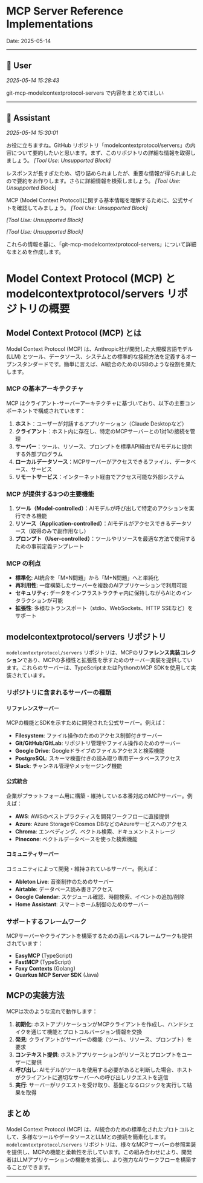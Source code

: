 # MCP Server Reference Implementations

Date: 2025-05-14

---

## 👤 User
*2025-05-14 15:28:43*

git-mcp-modelcontextprotocol-servers で内容をまとめてほしい

---

## 🤖 Assistant
*2025-05-14 15:30:01*

お役に立ちますね。GitHub リポジトリ「modelcontextprotocol/servers」の内容について要約したいと思います。まず、このリポジトリの詳細な情報を取得しましょう。
*[Tool Use: Unsupported Block]*



レスポンスが長すぎたため、切り詰められましたが、重要な情報が得られましたので要約をお作りします。さらに詳細情報を検索しましょう。
*[Tool Use: Unsupported Block]*



MCP (Model Context Protocol)に関する基本情報を理解するために、公式サイトを確認してみましょう。
*[Tool Use: Unsupported Block]*


*[Tool Use: Unsupported Block]*


*[Tool Use: Unsupported Block]*



これらの情報を基に、「git-mcp-modelcontextprotocol-servers」について詳細なまとめを作成します。

# Model Context Protocol (MCP) と modelcontextprotocol/servers リポジトリの概要

## Model Context Protocol (MCP) とは

Model Context Protocol (MCP) は、Anthropic社が開発した大規模言語モデル (LLM) とツール、データソース、システムとの標準的な接続方法を定義するオープンスタンダードです。簡単に言えば、AI統合のためのUSBのような役割を果たします。

### MCP の基本アーキテクチャ

MCP はクライアント-サーバーアーキテクチャに基づいており、以下の主要コンポーネントで構成されています：

1. **ホスト**：ユーザーが対話するアプリケーション（Claude Desktopなど）
2. **クライアント**：ホスト内に存在し、特定のMCPサーバーとの1対1の接続を管理
3. **サーバー**：ツール、リソース、プロンプトを標準API経由でAIモデルに提供する外部プログラム
4. **ローカルデータソース**：MCPサーバーがアクセスできるファイル、データベース、サービス
5. **リモートサービス**：インターネット経由でアクセス可能な外部システム

### MCP が提供する3つの主要機能

1. **ツール（Model-controlled）**：AIモデルが呼び出して特定のアクションを実行できる機能
2. **リソース（Application-controlled）**：AIモデルがアクセスできるデータソース（取得のみで副作用なし）
3. **プロンプト（User-controlled）**：ツールやリソースを最適な方法で使用するための事前定義テンプレート

### MCP の利点

- **標準化**: AI統合を「M×N問題」から「M+N問題」へと単純化
- **再利用性**: 一度構築したサーバーを複数のAIアプリケーションで利用可能
- **セキュリティ**: データをインフラストラクチャ内に保持しながらAIとのインタラクションが可能
- **拡張性**: 多様なトランスポート（stdio、WebSockets、HTTP SSEなど）をサポート

## modelcontextprotocol/servers リポジトリ

`modelcontextprotocol/servers` リポジトリは、MCPの**リファレンス実装コレクション**であり、MCPの多様性と拡張性を示すためのサーバー実装を提供しています。これらのサーバーは、TypeScriptまたはPythonのMCP SDKを使用して実装されています。

### リポジトリに含まれるサーバーの種類

#### リファレンスサーバー
MCPの機能とSDKを示すために開発された公式サーバー。例えば：

- **Filesystem**: ファイル操作のためのアクセス制御付きサーバー
- **Git/GitHub/GitLab**: リポジトリ管理やファイル操作のためのサーバー
- **Google Drive**: Googleドライブのファイルアクセスと検索機能
- **PostgreSQL**: スキーマ検査付きの読み取り専用データベースアクセス
- **Slack**: チャンネル管理やメッセージング機能

#### 公式統合
企業がプラットフォーム用に構築・維持している本番対応のMCPサーバー。例えば：

- **AWS**: AWSのベストプラクティスを開発ワークフローに直接提供
- **Azure**: Azure StorageやCosmos DBなどのAzureサービスへのアクセス
- **Chroma**: エンベディング、ベクトル検索、ドキュメントストレージ
- **Pinecone**: ベクトルデータベースを使った検索機能

#### コミュニティサーバー
コミュニティによって開発・維持されているサーバー。例えば：

- **Ableton Live**: 音楽制作のためのサーバー
- **Airtable**: データベース読み書きアクセス
- **Google Calendar**: スケジュール確認、時間検索、イベントの追加/削除
- **Home Assistant**: スマートホーム制御のためのサーバー

### サポートするフレームワーク

MCPサーバーやクライアントを構築するための高レベルフレームワークも提供されています：

- **EasyMCP** (TypeScript)
- **FastMCP** (TypeScript)
- **Foxy Contexts** (Golang)
- **Quarkus MCP Server SDK** (Java)

## MCPの実装方法

MCPは次のような流れで動作します：

1. **初期化**: ホストアプリケーションがMCPクライアントを作成し、ハンドシェイクを通じて機能とプロトコルバージョン情報を交換
2. **発見**: クライアントがサーバーの機能（ツール、リソース、プロンプト）を要求
3. **コンテキスト提供**: ホストアプリケーションがリソースとプロンプトをユーザーに提供
4. **呼び出し**: AIモデルがツールを使用する必要があると判断した場合、ホストがクライアントに適切なサーバーへの呼び出しリクエストを送信
5. **実行**: サーバーがリクエストを受け取り、基盤となるロジックを実行して結果を取得

## まとめ

Model Context Protocol (MCP) は、AI統合のための標準化されたプロトコルとして、多様なツールやデータソースとLLMとの接続を簡素化します。`modelcontextprotocol/servers` リポジトリは、様々なMCPサーバーの参照実装を提供し、MCPの機能と柔軟性を示しています。この組み合わせにより、開発者はLLMアプリケーションの機能を拡張し、より強力なAIワークフローを構築することができます。

---
